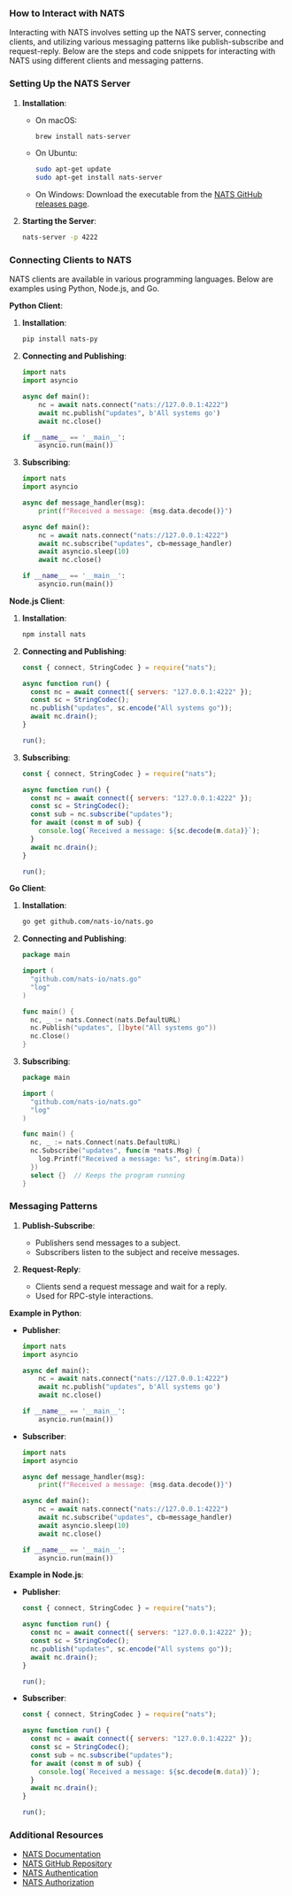 ### How to Interact with NATS

Interacting with NATS involves setting up the NATS server, connecting clients, and utilizing various messaging patterns like publish-subscribe and request-reply. Below are the steps and code snippets for interacting with NATS using different clients and messaging patterns.

### Setting Up the NATS Server

1. **Installation**:
   - On macOS:

     ```bash
     brew install nats-server
     ```

   - On Ubuntu:

     ```bash
     sudo apt-get update
     sudo apt-get install nats-server
     ```

   - On Windows: Download the executable from the [NATS GitHub releases page](https://github.com/nats-io/nats-server/releases).

2. **Starting the Server**:

   ```bash
   nats-server -p 4222
   ```

### Connecting Clients to NATS

NATS clients are available in various programming languages. Below are examples using Python, Node.js, and Go.

**Python Client**:

1. **Installation**:

   ```bash
   pip install nats-py
   ```

2. **Connecting and Publishing**:

   ```python
   import nats
   import asyncio

   async def main():
       nc = await nats.connect("nats://127.0.0.1:4222")
       await nc.publish("updates", b'All systems go')
       await nc.close()

   if __name__ == '__main__':
       asyncio.run(main())
   ```

3. **Subscribing**:

   ```python
   import nats
   import asyncio

   async def message_handler(msg):
       print(f"Received a message: {msg.data.decode()}")

   async def main():
       nc = await nats.connect("nats://127.0.0.1:4222")
       await nc.subscribe("updates", cb=message_handler)
       await asyncio.sleep(10)
       await nc.close()

   if __name__ == '__main__':
       asyncio.run(main())
   ```

**Node.js Client**:

1. **Installation**:

   ```bash
   npm install nats
   ```

2. **Connecting and Publishing**:

   ```javascript
   const { connect, StringCodec } = require("nats");

   async function run() {
     const nc = await connect({ servers: "127.0.0.1:4222" });
     const sc = StringCodec();
     nc.publish("updates", sc.encode("All systems go"));
     await nc.drain();
   }

   run();
   ```

3. **Subscribing**:

   ```javascript
   const { connect, StringCodec } = require("nats");

   async function run() {
     const nc = await connect({ servers: "127.0.0.1:4222" });
     const sc = StringCodec();
     const sub = nc.subscribe("updates");
     for await (const m of sub) {
       console.log(`Received a message: ${sc.decode(m.data)}`);
     }
     await nc.drain();
   }

   run();
   ```

**Go Client**:

1. **Installation**:

   ```bash
   go get github.com/nats-io/nats.go
   ```

2. **Connecting and Publishing**:

   ```go
   package main

   import (
     "github.com/nats-io/nats.go"
     "log"
   )

   func main() {
     nc, _ := nats.Connect(nats.DefaultURL)
     nc.Publish("updates", []byte("All systems go"))
     nc.Close()
   }
   ```

3. **Subscribing**:

   ```go
   package main

   import (
     "github.com/nats-io/nats.go"
     "log"
   )

   func main() {
     nc, _ := nats.Connect(nats.DefaultURL)
     nc.Subscribe("updates", func(m *nats.Msg) {
       log.Printf("Received a message: %s", string(m.Data))
     })
     select {}  // Keeps the program running
   }
   ```

### Messaging Patterns

1. **Publish-Subscribe**:
   - Publishers send messages to a subject.
   - Subscribers listen to the subject and receive messages.

2. **Request-Reply**:
   - Clients send a request message and wait for a reply.
   - Used for RPC-style interactions.

**Example in Python**:

- **Publisher**:

  ```python
  import nats
  import asyncio

  async def main():
      nc = await nats.connect("nats://127.0.0.1:4222")
      await nc.publish("updates", b'All systems go')
      await nc.close()

  if __name__ == '__main__':
      asyncio.run(main())
  ```

- **Subscriber**:

  ```python
  import nats
  import asyncio

  async def message_handler(msg):
      print(f"Received a message: {msg.data.decode()}")

  async def main():
      nc = await nats.connect("nats://127.0.0.1:4222")
      await nc.subscribe("updates", cb=message_handler)
      await asyncio.sleep(10)
      await nc.close()

  if __name__ == '__main__':
      asyncio.run(main())
  ```

**Example in Node.js**:

- **Publisher**:

  ```javascript
  const { connect, StringCodec } = require("nats");

  async function run() {
    const nc = await connect({ servers: "127.0.0.1:4222" });
    const sc = StringCodec();
    nc.publish("updates", sc.encode("All systems go"));
    await nc.drain();
  }

  run();
  ```

- **Subscriber**:

  ```javascript
  const { connect, StringCodec } = require("nats");

  async function run() {
    const nc = await connect({ servers: "127.0.0.1:4222" });
    const sc = StringCodec();
    const sub = nc.subscribe("updates");
    for await (const m of sub) {
      console.log(`Received a message: ${sc.decode(m.data)}`);
    }
    await nc.drain();
  }

  run();
  ```

### Additional Resources

- [NATS Documentation](https://docs.nats.io/)
- [NATS GitHub Repository](https://github.com/nats-io/nats-server)
- [NATS Authentication](https://docs.nats.io/nats-server/configuration/securing_nats/authentication)
- [NATS Authorization](https://docs.nats.io/nats-server/configuration/securing_nats/authorization)

